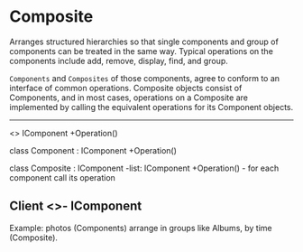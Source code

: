 # Composite

Arranges structured hierarchies so that single components and group of
components can be treated in the same way. Typical operations on the
components include add, remove, display, find, and group.

`Components` and `Composites` of those components, agree to conform to an
interface of common operations. Composite objects consist of Components, and
in most cases, operations on a Composite are implemented by calling the
equivalent operations for its Component objects.

-----------------------------------------
<<interface>>
IComponent
  +Operation()

class Component : IComponent
  +Operation()

class Composite : IComponent
  -list: IComponent
  +Operation()   - for each component call its operation

Client <>- IComponent
-----------------------------------------

Example: photos (Components) arrange in groups like Albums, by time
(Composite).


